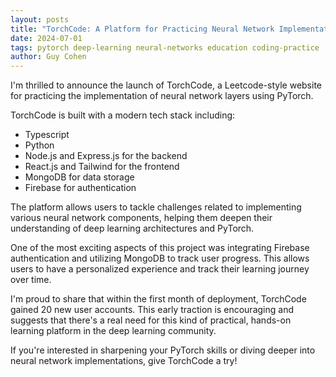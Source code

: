```yaml
---
layout: posts
title: "TorchCode: A Platform for Practicing Neural Network Implementations"
date: 2024-07-01
tags: pytorch deep-learning neural-networks education coding-practice
author: Guy Cohen
---
```


I'm thrilled to announce the launch of TorchCode, a Leetcode-style website for practicing the implementation of neural network layers using PyTorch.

TorchCode is built with a modern tech stack including:
- Typescript
- Python
- Node.js and Express.js for the backend
- React.js and Tailwind for the frontend
- MongoDB for data storage
- Firebase for authentication

The platform allows users to tackle challenges related to implementing various neural network components, helping them deepen their understanding of deep learning architectures and PyTorch.

One of the most exciting aspects of this project was integrating Firebase authentication and utilizing MongoDB to track user progress. This allows users to have a personalized experience and track their learning journey over time.

I'm proud to share that within the first month of deployment, TorchCode gained 20 new user accounts. This early traction is encouraging and suggests that there's a real need for this kind of practical, hands-on learning platform in the deep learning community.

If you're interested in sharpening your PyTorch skills or diving deeper into neural network implementations, give TorchCode a try!

